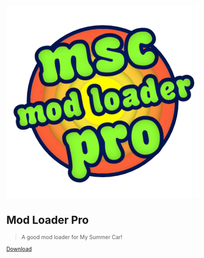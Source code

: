 ![logo](./_media/logo.png)

# Mod Loader Pro

> A good mod loader for My Summer Car!

[Download](Download.md)
